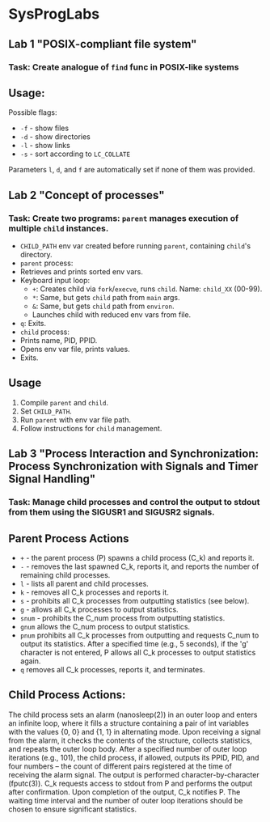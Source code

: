 # SysProgLabs
## Lab 1 "POSIX-compliant file system"

### Task: Create analogue of `find` func in POSIX-like systems

## Usage:

Possible flags:
* `-f` - show files
* `-d` - show directories
* `-l` - show links
* `-s` - sort according to `LC_COLLATE`
 
Parameters `l`, `d`, and `f` are automatically set if none of them was provided.

## Lab 2 "Сoncept of processes"
### Task: Create two programs: `parent` manages execution of multiple `child` instances.

- `CHILD_PATH` env var created before running `parent`, containing `child`'s directory.
- `parent` process:
 - Retrieves and prints sorted env vars.
 - Keyboard input loop:
   - `+`: Creates child via `fork`/`execve`, runs `child`. Name: `child_XX` (00-99).
   - `*`: Same, but gets `child` path from `main` args.
   - `&`: Same, but gets `child` path from `environ`.
   - Launches child with reduced env vars from file.
 - `q`: Exits.
- `child` process:
 - Prints name, PID, PPID.
 - Opens env var file, prints values.
 - Exits.

## Usage

1. Compile `parent` and `child`.
2. Set `CHILD_PATH`.
3. Run `parent` with env var file path.
4. Follow instructions for `child` management.


## Lab 3 "Process Interaction and Synchronization: Process Synchronization with Signals and Timer Signal Handling"

### Task: Manage child processes and control the output to stdout from them using the SIGUSR1 and SIGUSR2 signals.

## Parent Process Actions

- `+` - the parent process (P) spawns a child process (C_k) and reports it.
- `-` -  removes the last spawned C_k, reports it, and reports the number of remaining child processes.
- `l` -  lists all parent and child processes.
- `k` -  removes all C_k processes and reports it.
- `s` -  prohibits all C_k processes from outputting statistics (see below).
- `g` -  allows all C_k processes to output statistics.
- `snum` - prohibits the C_num process from outputting statistics.
- `gnum` allows the C_num process to output statistics.
- `pnum` prohibits all C_k processes from outputting and requests C_num to output its statistics.
After a specified time (e.g., 5 seconds), if the 'g' character is not entered, P allows all C_k processes to output statistics again.
- `q` removes all C_k processes, reports it, and terminates.

## Child Process Actions:

The child process sets an alarm (nanosleep(2)) in an outer loop and enters an infinite loop, where it fills a structure containing a pair of int variables with the values {0, 0} and {1, 1} in alternating mode. Upon receiving a signal from the alarm, it checks the contents of the structure, collects statistics, and repeats the outer loop body. After a specified number of outer loop iterations (e.g., 101), the child process, if allowed, outputs its PPID, PID, and four numbers – the count of different pairs registered at the time of receiving the alarm signal. The output is performed character-by-character (fputc(3)). C_k requests access to stdout from P and performs the output after confirmation. Upon completion of the output, C_k notifies P. The waiting time interval and the number of outer loop iterations should be chosen to ensure significant statistics.